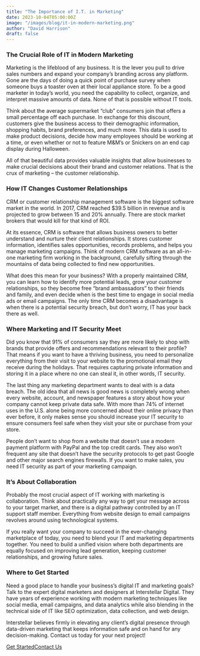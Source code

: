 ```yaml
---
title: "The Importance of I.T. in Marketing"
date: 2023-10-04T05:00:00Z
image: "/images/blog/it-in-modern-marketing.png"
author: "David Harrison"
draft: false
---
```



### The Crucial Role of IT in Modern Marketing

Marketing is the lifeblood of any business. It is the lever you pull to drive sales numbers and expand your company’s branding across any platform. Gone are the days of doing a quick point of purchase survey when someone buys a toaster oven at their local appliance store. To be a good marketer in today’s world, you need the capability to collect, organize, and interpret massive amounts of data. None of that is possible without IT tools.

Think about the average supermarket “club” consumers join that offers a small percentage off each purchase. In exchange for this discount, customers give the business access to their demographic information, shopping habits, brand preferences, and much more. This data is used to make product decisions, decide how many employees should be working at a time, or even whether or not to feature M&M’s or Snickers on an end cap display during Halloween.

All of that beautiful data provides valuable insights that allow businesses to make crucial decisions about their brand and customer relations. That is the crux of marketing – the customer relationship.

 

### How IT Changes Customer Relationships
CRM or customer relationship management software is the biggest software market in the world. In 2017, CRM reached $39.5 billion in revenue and is projected to grow between 15 and 20% annually. There are stock market brokers that would kill for that kind of ROI.

At its essence, CRM is software that allows business owners to better understand and nurture their client relationships. It stores customer information, identifies sales opportunities, records problems, and helps you manage marketing campaigns. Think of modern CRM software as an all-in-one marketing firm working in the background, carefully sifting through the mountains of data being collected to find new opportunities.

What does this mean for your business? With a properly maintained CRM, you can learn how to identify more potential leads, grow your customer relationships, so they become free “brand ambassadors” to their friends and family, and even decide when is the best time to engage in social media ads or email campaigns. The only time CRM becomes a disadvantage is when there is a potential security breach, but don’t worry, IT has your back there as well.

 

### Where Marketing and IT Security Meet
Did you know that 91% of consumers say they are more likely to shop with brands that provide offers and recommendations relevant to their profile? That means if you want to have a thriving business, you need to personalize everything from their visit to your website to the promotional email they receive during the holidays. That requires capturing private information and storing it in a place where no one can steal it, in other words, IT security.

The last thing any marketing department wants to deal with is a data breach. The old idea that all news is good news is completely wrong when every website, account, and newspaper features a story about how your company cannot keep private data safe. With more than 74% of internet uses in the U.S. alone being more concerned about their online privacy than ever before, it only makes sense you should increase your IT security to ensure consumers feel safe when they visit your site or purchase from your store.

People don’t want to shop from a website that doesn’t use a modern payment platform with PayPal and the top credit cards. They also won’t frequent any site that doesn’t have the security protocols to get past Google and other major search engines firewalls. If you want to make sales, you need IT security as part of your marketing campaign.

 

### It’s About Collaboration
Probably the most crucial aspect of IT working with marketing is collaboration. Think about practically any way to get your message across to your target market, and there is a digital pathway controlled by an IT support staff member. Everything from website design to email campaigns revolves around using technological systems.

If you really want your company to succeed in the ever-changing marketplace of today, you need to blend your IT and marketing departments together. You need to build a unified vision where both departments are equally focused on improving lead generation, keeping customer relationships, and growing future sales.

 

### Where to Get Started
Need a good place to handle your business’s digital IT and marketing goals? Talk to the expert digital marketers and designers at Interstellar Digital. They have years of experience working with modern marketing techniques like social media, email campaigns, and data analytics while also blending in the technical side of IT like SEO optimization, data collection, and web design.

Interstellar believes firmly in elevating any client’s digital presence through data-driven marketing that keeps information safe and on hand for any decision-making. Contact us today for your next project!
<nav><a data-aos="fade-up-sm" id="js-seo_page2_cta" href="/interstellar-website/contact/" data-n55-enchanted-cta="" data-n55-enchanted-cta-ambient="emit" data-n55-sodapop-id="js-soda-getintouch" data-n55-enchanted-cta-dont-touch="true" data-n55-enchanted-cta-shape-off="true" data-n55-enchanted-cta-hover-an="true" data-n55-enchanted-cta-size="large" data-n55-theme="brand" data-n55-wired4sound-click="vibrate"><span data-n55-wired4sound-hover="3">Get Started</span><span>Contact Us</span></a></nav>

